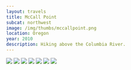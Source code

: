 ```yaml
--- 
layout: travels
title: McCall Point
subcat: northwest
image: /img/thumbs/mccallpoint.png
location: Oregon
year: 2010
description: Hiking above the Columbia River.
---
```


 <img src="https://lh3.googleusercontent.com/-LRXV_aFBlUw/T2KtZj7RKZI/AAAAAAAACb0/8KFlfSEsCbw/w500-h375-no/looking-at-mccall-point.jpg">

 <img src="https://lh3.googleusercontent.com/-08sgNVQRO8M/T2KtYsuPEuI/AAAAAAAACbo/9riob8gi_p4/w500-h375-no/amber-waves-of-grass.jpg">

 <img src="https://lh6.googleusercontent.com/-KD1QVOUDHbQ/T2KtYiWajoI/AAAAAAAACbw/WYhUtCiZmy8/w500-h375-no/gorge-view.jpg">

 <img src="https://lh3.googleusercontent.com/-btdOq69lpF0/T2KtZKGtrwI/AAAAAAAACbk/ahCIx_ShQDg/w500-h375-no/gorge-view2.jpg">

 <img src="https://lh3.googleusercontent.com/-swilPDcPY6E/T2KtZ2ZiyjI/AAAAAAAACcE/sFWNY_RZGDM/w500-h375-no/trail.jpg">

 <img src="https://lh3.googleusercontent.com/-zL7eXzC4vLA/T2KtaOdzq-I/AAAAAAAACcI/Tnfl-9VBcNA/w500-h375-no/trees.jpg">

 <img src="https://lh4.googleusercontent.com/-zPphlsL8GLs/T2KtaJ4ydvI/AAAAAAAACb8/BLAYThX7R8E/w500-h375-no/view.jpg">

